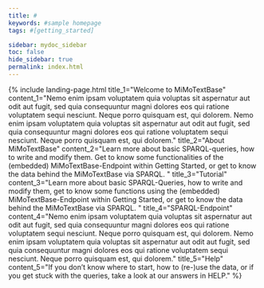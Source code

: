 ```yaml
---
title: #
keywords: #sample homepage
tags: #[getting_started]

sidebar: mydoc_sidebar
toc: false
hide_sidebar: true
permalink: index.html
---
```


{% include landing-page.html title_1="Welcome to MiMoTextBase" content_1="Nemo enim ipsam voluptatem quia voluptas sit aspernatur aut odit aut fugit, sed quia consequuntur magni dolores eos qui ratione voluptatem sequi nesciunt. Neque porro quisquam est, qui dolorem. Nemo enim ipsam voluptatem quia voluptas sit aspernatur aut odit aut fugit, sed quia consequuntur magni dolores eos qui ratione voluptatem sequi nesciunt. Neque porro quisquam est, qui dolorem." title_2="About MiMoTextBase" content_2="Learn more about basic SPARQL-queries, how to write and modify them. Get to know some functionalities of the (embedded) MiMoTextBase-Endpoint within Getting Started, or get to know the data behind the MiMoTextBase via SPARQL. 
" title_3="Tutorial" content_3="Learn more about basic SPARQL-Queries, how to write and modify them, get to know some functions using the (embedded) MiMoTextBase-Endpoint within Getting Started, or get to know the data behind the MiMoTextBase via SPARQL.
" title_4="SPARQL-Endpoint" content_4="Nemo enim ipsam voluptatem quia voluptas sit aspernatur aut odit aut fugit, sed quia consequuntur magni dolores eos qui ratione voluptatem sequi nesciunt. Neque porro quisquam est, qui dolorem. Nemo enim ipsam voluptatem quia voluptas sit aspernatur aut odit aut fugit, sed quia consequuntur magni dolores eos qui ratione voluptatem sequi nesciunt. Neque porro quisquam est, qui dolorem." title_5="Help" content_5="If you don’t know where to start, how to (re-)use the data, or if you get stuck with the queries, take a look at our answers in HELP." %}



